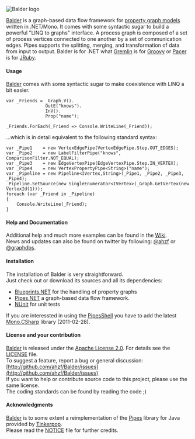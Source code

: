 ![Balder logo](/ahzf/Balder/raw/master/doc/BlueprintPipes.NET-logo.png)

[Balder](http://github.com/ahzf/Balder) is a graph-based data flow framework for [property graph models](http://github.com/tinkerpop/gremlin/wiki/Defining-a-Property-Graph)
written in .NET/Mono. It comes with some syntactic sugar to build a powerful "LINQ to graphs" interface. A process graph is composed of a set of process vertices connected to one another by a set of communication edges. Pipes supports the splitting, merging, and transformation of data from input to output. Balder is for .NET what [Gremlin](http://github.com/tinkerpop/gremlin) is for [Groovy](http://groovy.codehaus.org) or [Pacer](http://github.com/pangloss/pacer) is for [JRuby](http://jruby.org).

#### Usage

[Balder](http://github.com/ahzf/Balder) comes with some syntactic sugar to make coexistence with LINQ a bit easier.

    var _Friends = _Graph.V().
                   OutE("knows").
                   InV().
                   Prop("name");

    _Friends.ForEach(_Friend => Console.WriteLine(_Friend));

...which is in detail equivalent to the following standard syntax:

    var _Pipe1    = new VertexEdgePipe(VertexEdgePipe.Step.OUT_EDGES);
    var _Pipe2    = new LabelFilterPipe("knows", ComparisonFilter.NOT_EQUAL);
    var _Pipe3    = new EdgeVertexPipe(EdgeVertexPipe.Step.IN_VERTEX);
    var _Pipe4    = new VertexPropertyPipe<String>("name");
    var _Pipeline = new Pipeline<IVertex,String>(_Pipe1, _Pipe2, _Pipe3, _Pipe4);
    _Pipeline.SetSource(new SingleEnumerator<IVertex>(_Graph.GetVertex(new VertexId(1)));
    foreach (var _Friend in _Pipeline)
    {
        Console.WriteLine(_Friend);
    }

#### Help and Documentation

Additional help and much more examples can be found in the [Wiki](http://github.com/ahzf/Balder/wiki).   
News and updates can also be found on twitter by following: [@ahzf](http://www.twitter.com/ahzf) or [@graphdbs](http://www.twitter.com/graphdbs).

#### Installation

The installation of Balder is very straightforward.    
Just check out or download its sources and all its dependencies:

- [Blueprints.NET](http://github.com/ahzf/Blueprints.NET) for the handling of property graphs
- [Pipes.NET](http://github.com/ahzf/Pipes.NET) a graph-based data flow framework.
- [NUnit](http://www.nunit.org/) for unit tests

If you are interessted in using the [PipesShell](http://github.com/ahzf/pipes.NET/wiki/PipesShell-for-Adhoc-Graph-Querying) you have to add the latest [Mono.CSharp](http://tirania.org/blog/archive/2011/Feb-24.html) library (2011-02-28).

#### License and your contribution

[Balder](http://github.com/ahzf/Balder) is released under the [Apache License 2.0](http://www.apache.org/licenses/LICENSE-2.0). For details see the [LICENSE](/ahzf/Balder/blob/master/LICENSE) file.    
To suggest a feature, report a bug or general discussion: [http://github.com/ahzf/Balder/issues](http://github.com/ahzf/Balder/issues)    
If you want to help or contribute source code to this project, please use the same license.   
The coding standards can be found by reading the code ;)

#### Acknowledgments

[Balder](http://github.com/ahzf/Balder) is to some extent a reimplementation of the [Pipes](http://github.com/tinkerpop/pipes) library for Java provided by [Tinkerpop](http://tinkerpop.com).    
Please read the [NOTICE](/ahzf/Balder/blob/master/NOTICE) file for further credits.

#### 


